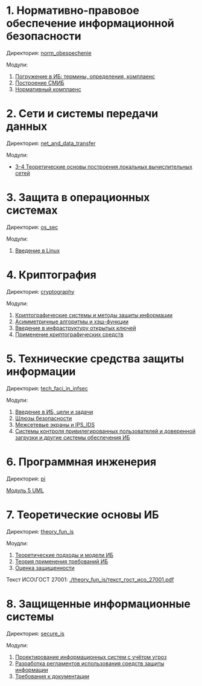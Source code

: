 # 1. Нормативно-правовое обеспечение информационной безопасности

Директория: [norm_obespechenie](./norm_obespechenie/)

Модули:
1. [Погружение в ИБ: термины, определения, комплаенс ](<./norm_obespechenie/01 Погружение в ИБ.md>)
1. [Построение СМИБ](<./norm_obespechenie/02 Построение СМИБ.md>)
1. [Нормативный комплаенс](<./norm_obespechenie/03 Комплаенс.md>)

# 2. Сети и системы передачи данных

Директория: [net_and_data_transfer](./net_and_data_transfer/)

Модули:
- [3-4 Теоретические основы построения локальных вычислительных сетей](<./net_and_data_transfer/03 CiscoPacketTracer.md>)

# 3. Защита в операционных системах

Директория: [os_sec](./os_sec/)

Модули:
1. [Введение в Linux](<./os_sec/01 Введение в Linux.md>)

# 4. Криптография

Директория: [cryptography](./cryptography/)

Модули:
1. [Криптографические системы и методы защиты информации](<./cryptography/01 Криптографические системы и методы защиты информации.md>)
1. [Асимметричные алгоритмы и хэш-функции](<./cryptography/02 Асимметричные алгоритмы и хэш-функции.md>)
1. [Введение в инфраструктуру открытых ключей](<./cryptography/03 Введение в инфраструктуру открытых ключей.md>)
1. [Применение криптографических средств](<./cryptography/04 Применение криптографических средств.md>)

# 5. Технические средства защиты информации

Директория: [tech_faci_in_infsec](./tech_faci_in_infsec/)

Модули:
1. [Введение в ИБ, цели и задачи](<./tech_faci_in_infsec/01_Введение в ИБ, цели и задачи.md>) 
1. [Шлюзы безопасности](<./tech_faci_in_infsec/02 Шлюзы безопасности.md>)
1. [Межсетевые экраны и IPS_IDS](<./tech_faci_in_infsec/03 Межсетевые экраны и IPS_IDS.md>) 
1. [Системы контроля привилегированных пользователей и доверенной загрузки и другие системы обеспечения ИБ](<./tech_faci_in_infsec/04 Системы контроля привилегированных пользователей и доверенной загрузки и другие системы обеспечения ИБ.md>)

# 6. Программная инженерия

Директория: [pi](./pi/)

[Модуль 5 UML](./pi/05_UML.md)

# 7. Теоретические основы ИБ

Директория: [theory_fun_is](./theory_fun_is/)

Моудли:
1. [Теоретические подходы и модели ИБ](<./theory_fun_is/01 Теоретические подходы и модели ИБ.md>)
1. [Теория применения требований ИБ](<./theory_fun_is/02 Теория применения требований ИБ.md>)
1. [Оценка защищенности](<./theory_fun_is/03 Оценка защищенности.md>)

Текст ИСО\ГОСТ 27001: [./theory_fun_is/текст_гост_исо_27001.pdf](./theory_fun_is/текст_гост_исо_27001.pdf)

# 8. Защищенные информационные системы

Директория: [secure_is](./secure_is/)

Модули:
1. [Проектирование информационных систем с учётом угроз](<./secure_is/01 Проектирование информационных систем с учётом угроз.md>)
1. [Разработка регламентов использования средств защиты информации](<./secure_is/02 Разработка регламентов использования средств защиты информации.md>)
1. [Требования к документации](<./secure_is/03 Требования к документации.md>)

